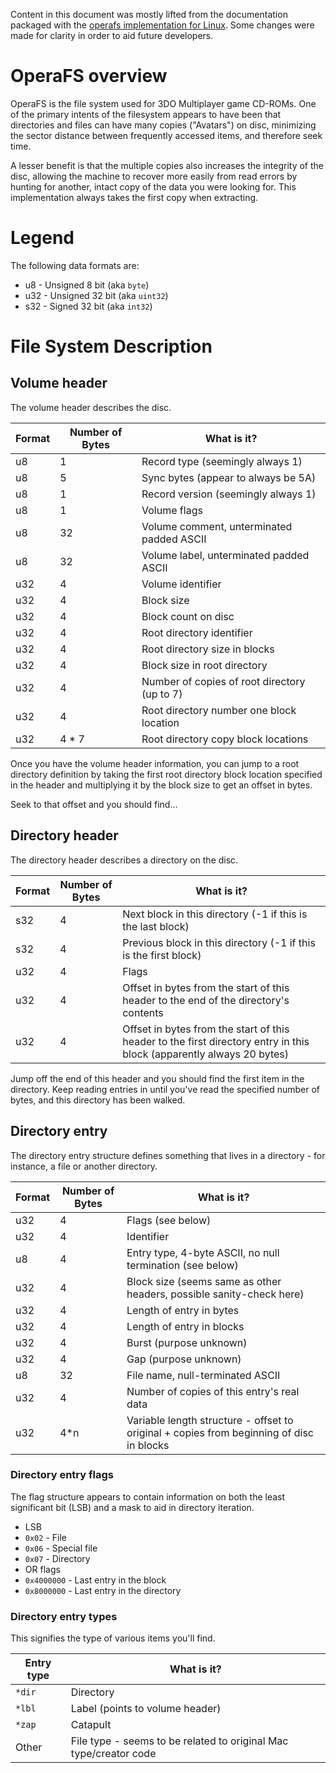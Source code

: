 Content in this document was mostly lifted from the documentation packaged with the [operafs implementation for Linux](http://www.stack.nl/~svdb/operafs/). Some changes were made for clarity in order to aid future developers.

# OperaFS overview
OperaFS is the file system used for 3DO Multiplayer game CD-ROMs. One of the primary intents of the filesystem appears to have been that directories and files can have many copies ("Avatars") on disc, minimizing the sector distance between frequently accessed items, and therefore seek time.

A lesser benefit is that the multiple copies also increases the integrity of the disc, allowing the machine to recover more easily from read errors by hunting for another, intact copy of the data you were looking for. This implementation always takes the first copy when extracting.

# Legend
The following data formats are:

 * u8 - Unsigned 8 bit (aka `byte`)
 * u32 - Unsigned 32 bit (aka `uint32`)
 * s32 - Signed 32 bit (aka `int32`)

# File System Description

## Volume header
The volume header describes the disc.

| Format | Number of Bytes | What is it? |
| ------ | --------------- | ----------- |
| u8     | 1               | Record type (seemingly always 1) |
| u8     | 5               | Sync bytes (appear to always be 5A) |
| u8     | 1               | Record version (seemingly always 1) |
| u8     | 1               | Volume flags |
| u8     | 32              | Volume comment, unterminated padded ASCII |
| u8     | 32              | Volume label, unterminated padded ASCII |
| u32    | 4               | Volume identifier |
| u32    | 4               | Block size |
| u32    | 4               | Block count on disc |
| u32    | 4               | Root directory identifier |
| u32    | 4               | Root directory size in blocks |
| u32    | 4               | Block size in root directory |
| u32    | 4               | Number of copies of root directory (up to 7) |
| u32    | 4               | Root directory number one block location |
| u32    | 4 * 7           | Root directory copy block locations |

Once you have the volume header information, you can jump to a root directory definition by taking the first root directory block location specified in the header and multiplying it by the block size to get an offset in bytes.

Seek to that offset and you should find...

## Directory header
The directory header describes a directory on the disc.

| Format | Number of Bytes | What is it? |
| ------ | --------------- | ----------- |
| s32    | 4               | Next block in this directory (-1 if this is the last block) |
| s32    | 4               | Previous block in this directory (-1 if this is the first block) |
| u32    | 4               | Flags |
| u32    | 4               | Offset in bytes from the start of this header to the end of the directory's contents |
| u32    | 4               | Offset in bytes from the start of this header to the first directory entry in this block (apparently always 20 bytes) |

Jump off the end of this header and you should find the first item in the directory. Keep reading entries in until you've read the specified number of bytes, and this directory has been walked.

## Directory entry
The directory entry structure defines something that lives in a directory - for instance, a file or another directory.

| Format | Number of Bytes | What is it? |
| ------ | --------------- | ----------- |
| u32    | 4               | Flags (see below) |
| u32    | 4               | Identifier |
| u8     | 4               | Entry type, 4-byte ASCII, no null termination (see below) |
| u32    | 4               | Block size (seems same as other headers, possible sanity-check here) |
| u32    | 4               | Length of entry in bytes |
| u32    | 4               | Length of entry in blocks |
| u32    | 4               | Burst (purpose unknown) |
| u32    | 4               | Gap (purpose unknown) |
| u8     | 32              | File name, null-terminated ASCII |
| u32    | 4               | Number of copies of this entry's real data |
| u32    | 4*n             | Variable length structure - offset to original + copies from beginning of disc in blocks |

### Directory entry flags
The flag structure appears to contain information on both the least significant bit (LSB) and a mask to aid in directory iteration.

 * LSB
  * `0x02` - File
  * `0x06` - Special file
  * `0x07` - Directory
 * OR flags
  * `0x4000000` - Last entry in the block
  * `0x8000000` - Last entry in the directory

### Directory entry types
This signifies the type of various items you'll find.

| Entry type | What is it?                   |
| ---------- | ----------------------------- |
| `*dir`     | Directory |
| `*lbl`     | Label (points to volume header) |
| `*zap`     | Catapult |
| Other      | File type - seems to be related to original Mac type/creator code |
